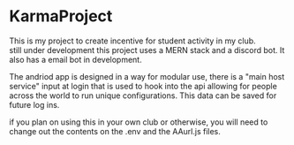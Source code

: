 # KarmaProject
This is my project to create incentive for student activity in my club.<br>
still under development this project uses a MERN stack and a discord bot. It also has a email bot in development.

The andriod app is designed in a way for modular use, there is a "main host service" input at login that is used to hook into the api allowing for people across the world to run unique configurations. This data can be saved for future log ins. 

if you plan on using this in your own club or otherwise, you will need to change out the contents on the .env and the AAurl.js files.
